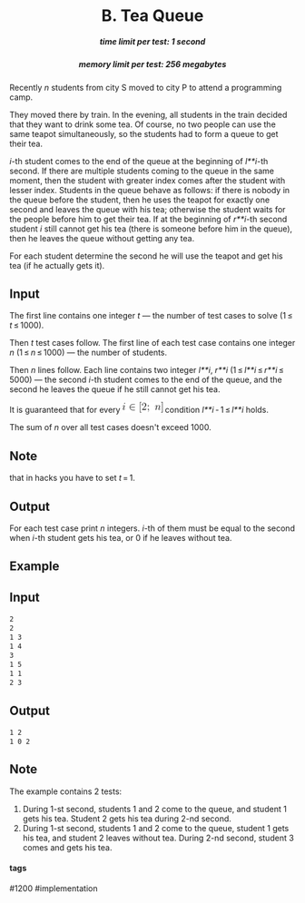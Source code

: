 <h1 style='text-align: center;'> B. Tea Queue</h1>

<h5 style='text-align: center;'>time limit per test: 1 second</h5>
<h5 style='text-align: center;'>memory limit per test: 256 megabytes</h5>

Recently *n* students from city S moved to city P to attend a programming camp.

They moved there by train. In the evening, all students in the train decided that they want to drink some tea. Of course, no two people can use the same teapot simultaneously, so the students had to form a queue to get their tea.

*i*-th student comes to the end of the queue at the beginning of *l**i*-th second. If there are multiple students coming to the queue in the same moment, then the student with greater index comes after the student with lesser index. Students in the queue behave as follows: if there is nobody in the queue before the student, then he uses the teapot for exactly one second and leaves the queue with his tea; otherwise the student waits for the people before him to get their tea. If at the beginning of *r**i*-th second student *i* still cannot get his tea (there is someone before him in the queue), then he leaves the queue without getting any tea. 

For each student determine the second he will use the teapot and get his tea (if he actually gets it).

## Input

The first line contains one integer *t* — the number of test cases to solve (1 ≤ *t* ≤ 1000).

Then *t* test cases follow. The first line of each test case contains one integer *n* (1 ≤ *n* ≤ 1000) — the number of students.

Then *n* lines follow. Each line contains two integer *l**i*, *r**i* (1 ≤ *l**i* ≤ *r**i* ≤ 5000) — the second *i*-th student comes to the end of the queue, and the second he leaves the queue if he still cannot get his tea.

It is guaranteed that for every ![](images/05362455b6ad5b6870bcef95c0b20ccb40cc3532.png) condition *l**i* - 1 ≤ *l**i* holds.

The sum of *n* over all test cases doesn't exceed 1000.

## Note

 that in hacks you have to set *t* = 1.

## Output

For each test case print *n* integers. *i*-th of them must be equal to the second when *i*-th student gets his tea, or 0 if he leaves without tea.

## Example

## Input


```
2  
2  
1 3  
1 4  
3  
1 5  
1 1  
2 3  

```
## Output


```
1 2   
1 0 2   

```
## Note

The example contains 2 tests:

1. During 1-st second, students 1 and 2 come to the queue, and student 1 gets his tea. Student 2 gets his tea during 2-nd second.
2. During 1-st second, students 1 and 2 come to the queue, student 1 gets his tea, and student 2 leaves without tea. During 2-nd second, student 3 comes and gets his tea.


#### tags 

#1200 #implementation 